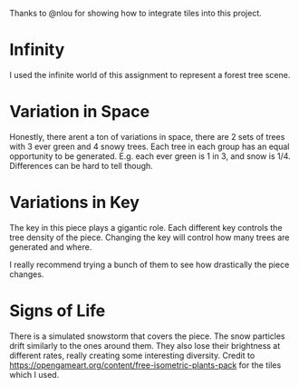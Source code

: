 Thanks to @nlou for showing how to integrate tiles into this project. 

# Infinity

I used the infinite world of this assignment to represent a forest tree scene.

# Variation in Space

Honestly, there arent a ton of variations in space, there are 2 sets of trees with 3 ever green and 4 snowy trees.
Each tree in each group has an equal opportunity to be generated. E.g. each ever green is 1 in 3, and snow is 1/4. Differences can be hard to tell though.
# Variations in Key

The key in this piece plays a gigantic role. Each different key controls the tree density of the piece. Changing the key will control how many trees are generated and where.

I really recommend trying a bunch of them to see how drastically the piece changes.


# Signs of Life

There is a simulated snowstorm that covers the piece. The snow particles drift similarly to the ones around them. They also lose their brightness at different rates, really creating some interesting diversity.
Credit to https://opengameart.org/content/free-isometric-plants-pack for the tiles which I used.